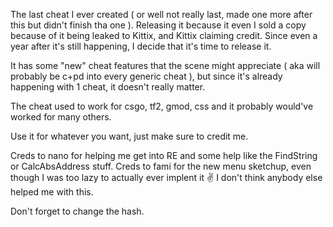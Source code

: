 The last cheat I ever created ( or well not really last, made one more after this but didn't finish tha one ).
Releasing it because it even I sold a copy because of it being leaked to Kittix, and Kittix claiming credit.
Since even a year after it's still happening, I decide that it's time to release it.

It has some "new" cheat features that the scene might appreciate ( aka will probably be c+pd into every generic cheat ), but since it's already happening with 1 cheat,
it doesn't really matter.

The cheat used to work for csgo, tf2, gmod, css and it probably would've worked for many others.

Use it for whatever you want, just make sure to credit me.

Creds to nano for helping me get into RE and some help like the FindString or CalcAbsAddress stuff. 
Creds to fami for the new menu sketchup, even though I was too lazy to actually ever implent it :v:
I don't think anybody else helped me with this.

Don't forget to change the hash.
